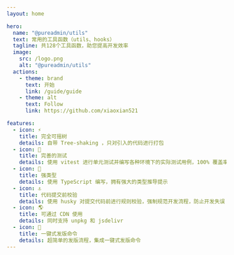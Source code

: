 ```yaml
---
layout: home

hero:
  name: "@pureadmin/utils"
  text: 常用的工具函数（utils、hooks）
  tagline: 共128个工具函数，助您提高开发效率
  image:
    src: /logo.png
    alt: "@pureadmin/utils"
  actions:
    - theme: brand
      text: 开始
      link: /guide/guide
    - theme: alt
      text: Follow
      link: https://github.com/xiaoxian521

features:
  - icon: ⚡️
    title: 完全可摇树
    details: 自带 Tree-shaking ，只对引入的代码进行打包
  - icon: 🧪
    title: 完善的测试
    details: 使用 vitest 进行单元测试并编写各种环境下的实际测试用例，100% 覆盖率，100% 通过率,
  - icon: 🦾
    title: 强类型
    details: 使用 TypeScript 编写，拥有强大的类型推导提示
  - icon: ⚓
    title: 代码提交前校验
    details: 使用 husky 对提交代码前进行规则校验，强制规范开发流程，防止开发失误
  - icon: 🌎
    title: 可通过 CDN 使用
    details: 同时支持 unpkg 和 jsdelivr
  - icon: 🕋
    title: 一键式发版命令
    details: 超简单的发版流程，集成一键式发版命令
---
```


<script setup>
import { onMounted, h } from 'vue'
import { useMessage } from "./components/message"
import { addReleaseTag } from './.vitepress/utils/addReleaseTag.js'

onMounted(() => {
  addReleaseTag()
})

const mess = h("span", {}, [
  "文档使用",
  h(
    "a",
    {
      href: "https://vitepress.vuejs.org/",
      target: "_blank",
      style: {
        color: "#409eff",
      },
    },
    [" vitepress "]
  ),
  h(
    "span",
    "编写，vitepress 处于非稳定版本阶段，如点击页面遇到卡顿，请刷新浏览器即可"
  ),
])

const { message } = useMessage()

if(process.env.NODE_ENV !== 'development') message?.info(() => mess, { closable: true, duration: 12000 })
</script>
